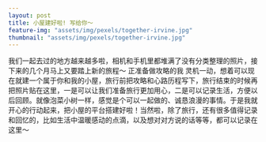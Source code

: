```yaml
---
layout: post
title: 小屋建好啦! 写给你～
feature-img: "assets/img/pexels/together-irvine.jpg"
thumbnail: "assets/img/pexels/together-irvine.jpg"
---
```


我们一起去过的地方越来越多啦，相机和手机里都堆满了没有分类整理的照片，接下来的几个月马上又要踏上新的旅程～ 正准备做攻略的我
灵机一动，想着可以现在就建一个属于你和我的小屋，旅行前把攻略和心路历程写下，旅行结束的时候再把照片贴在这里，一是可以让我们准备旅行更加用心，二是可以记录生活，方便以后回顾。就像泡菜小树一样，感觉是个可以一起做的、诚恳浪漫的事情。于是我就开心的行动起来，把小屋的平台搭建好啦！当然啦，除了旅行，还有很多值得记录和回忆的，比如生活中温暖感动的点滴，以及想对对方说的话等等，都可以记录在这里～